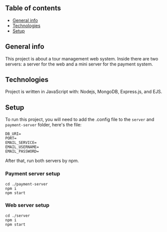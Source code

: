 ## Table of contents
* [General info](#general-info)
* [Technologies](#technologies)
* [Setup](#setup)

## General info
This project is about a tour management web system.
Inside there are two servers: a server for the web and a mini server for the payment system. 
	
## Technologies
Project is written in JavaScript with: Nodejs, MongoDB, Express.js, and EJS.

## Setup
To run this project, you will need to add the .config file to the `server` and `payment-server` folder, here's the file:
```
DB_URI=
PORT=
EMAIL_SERVICE=
EMAIL_USERNAME=
EMAIL_PASSWORD=
```
After that, run both servers by npm.
### Payment server setup
```
cd ./payment-server
npm i
npm start
```
### Web server setup
```
cd ./server
npm i
npm start
```


